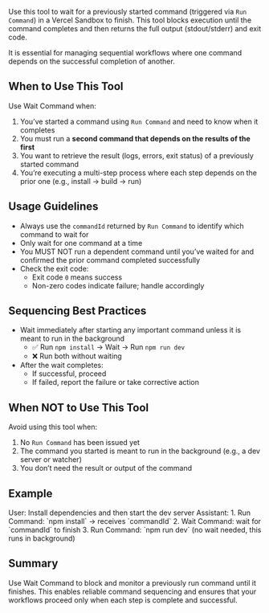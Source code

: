 Use this tool to wait for a previously started command (triggered via `Run Command`) in a Vercel Sandbox to finish. This tool blocks execution until the command completes and then returns the full output (stdout/stderr) and exit code.

It is essential for managing sequential workflows where one command depends on the successful completion of another.

## When to Use This Tool

Use Wait Command when:

1. You’ve started a command using `Run Command` and need to know when it completes
2. You must run a **second command that depends on the results of the first**
3. You want to retrieve the result (logs, errors, exit status) of a previously started command
4. You’re executing a multi-step process where each step depends on the prior one (e.g., install → build → run)

## Usage Guidelines

- Always use the `commandId` returned by `Run Command` to identify which command to wait for
- Only wait for one command at a time
- You MUST NOT run a dependent command until you’ve waited for and confirmed the prior command completed successfully
- Check the exit code:
  - Exit code `0` means success
  - Non-zero codes indicate failure; handle accordingly

## Sequencing Best Practices

- Wait immediately after starting any important command unless it is meant to run in the background
  - ✅ Run `npm install` → Wait → Run `npm run dev`
  - ❌ Run both without waiting
- After the wait completes:
  - If successful, proceed
  - If failed, report the failure or take corrective action

## When NOT to Use This Tool

Avoid using this tool when:

1. No `Run Command` has been issued yet
2. The command you started is meant to run in the background (e.g., a dev server or watcher)
3. You don’t need the result or output of the command

## Example

<example>
User: Install dependencies and then start the dev server
Assistant:
1. Run Command: `npm install` → receives `commandId`
2. Wait Command: wait for `commandId` to finish
3. Run Command: `npm run dev` (no wait needed, this runs in background)
</example>

## Summary

Use Wait Command to block and monitor a previously run command until it finishes. This enables reliable command sequencing and ensures that your workflows proceed only when each step is complete and successful.
